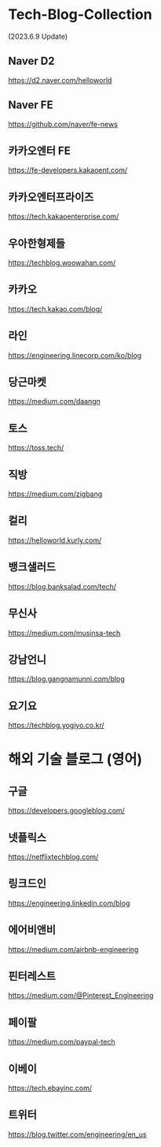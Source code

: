 # Tech-Blog-Collection
(2023.6.9 Update)

  ## Naver D2
  https://d2.naver.com/helloworld
  
  ## Naver FE
  https://github.com/naver/fe-news
  
  ## 카카오엔터 FE
  https://fe-developers.kakaoent.com/
  
  ## 카카오엔터프라이즈
  https://tech.kakaoenterprise.com/
  
  ## 우아한형제들
  https://techblog.woowahan.com/
  
  ## 카카오
  https://tech.kakao.com/blog/
  
  ## 라인
  https://engineering.linecorp.com/ko/blog
  
  ## 당근마켓
  https://medium.com/daangn
  
  ## 토스
  https://toss.tech/
  
  ## 직방
  https://medium.com/zigbang
  
  ## 컬리
  https://helloworld.kurly.com/
  
  ## 뱅크샐러드 
  https://blog.banksalad.com/tech/
  
  ## 무신사
  https://medium.com/musinsa-tech
  
  ## 강남언니
  https://blog.gangnamunni.com/blog
  
  ## 요기요
  https://techblog.yogiyo.co.kr/
  #
  #
  # 해외 기술 블로그 (영어)
  
  ## 구글
  https://developers.googleblog.com/
  
  ## 넷플릭스
  https://netflixtechblog.com/
  
  ## 링크드인
  https://engineering.linkedin.com/blog
  
  ## 에어비앤비
  https://medium.com/airbnb-engineering
  
  ## 핀터레스트
  https://medium.com/@Pinterest_Engineering
  
  ## 페이팔
  https://medium.com/paypal-tech
  
  ## 이베이
  https://tech.ebayinc.com/
  
  ## 트위터
  https://blog.twitter.com/engineering/en_us
  
  
  
  
